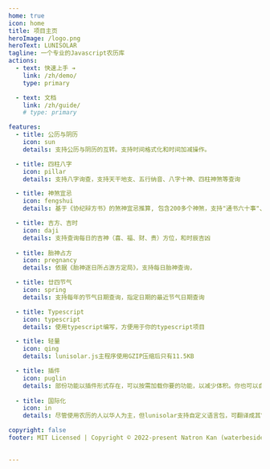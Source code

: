 ```yaml
---
home: true
icon: home
title: 项目主页
heroImage: /logo.png
heroText: LUNISOLAR
tagline: 一个专业的Javascript农历库
actions:
  - text: 快速上手 ➔
    link: /zh/demo/
    type: primary

  - text: 文档
    link: /zh/guide/
    # type: primary

features:
  - title: 公历与阴历
    icon: sun
    details: 支持公历与阴历的互转。支持时间格式化和时间加减操作。

  - title: 四柱八字
    icon: pillar
    details: 支持八字询查，支持天干地支、五行纳音、八字十神、四柱神煞等查询

  - title: 神煞宜忌
    icon: fengshui
    details: 基于《协纪辩方书》的煞神宜忌推算, 包含200多个神煞，支持"通书六十事"、"御用六十七事"、"民用三十七事"的宜忌查询

  - title: 吉方、吉时
    icon: daji
    details: 支持查询每日的吉神（喜、福、财、贵）方位，和时辰吉凶
  
  - title: 胎神占方
    icon: pregnancy
    details: 依据《胎神逐日所占游方定局》，支持每日胎神查询，

  - title: 廿四节气
    icon: spring
    details: 支持每年的节气日期查询，指定日期的最近节气日期查询

  - title: Typescript
    icon: typescript
    details: 使用typescript编写，方便用于你的typescript项目

  - title: 轻量
    icon: qing
    details: lunisolar.js主程序使用GZIP压缩后只有11.5KB

  - title: 插件
    icon: puglin
    details: 部份功能以插件形式存在，可以按需加载你要的功能，以减少体积。你也可以自定义插件来扩展lunisolar的功能
  
  - title: 国际化
    icon: in
    details: 尽管使用农历的人以华人为主，但lunisolar支持自定义语言包，可翻译成其它语言使用

copyright: false
footer: MIT Licensed | Copyright © 2022-present Natron Kan (waterbeside)
  

---
```

